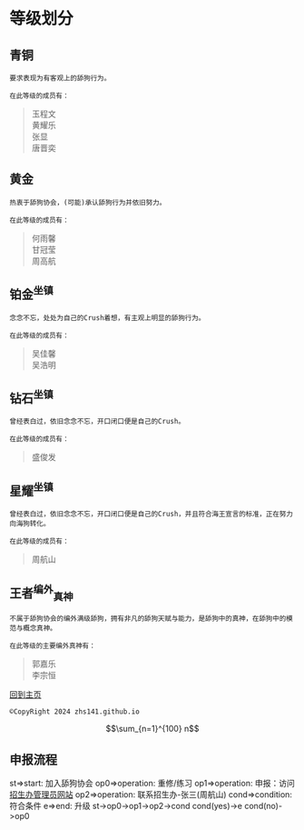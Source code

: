 # 等级划分
## 青铜  
```
要求表现为有客观上的舔狗行为。
```
<sub>在此等级的成员有：</sub>  
>玉程文  
>黄耀乐  
>张显  
>唐晋奕  


## 黄金  
```
热衷于舔狗协会，(可能)承认舔狗行为并依旧努力。  
```
<sub>在此等级的成员有：</sub>  
>何雨馨  
>甘冠莹  
>周高航  


## 铂金<sup>坐镇</sup>  
```
念念不忘，处处为自己的Crush着想，有主观上明显的舔狗行为。  
```
<sub>在此等级的成员有：</sub>  
>吴佳馨  
>吴浩明  


## 钻石<sup>坐镇</sup>  
```
曾经表白过，依旧念念不忘，开口闭口便是自己的Crush。  
```
<sub>在此等级的成员有：</sub>  
>盛俊发  


## 星耀<sup>坐镇</sup>  
```
曾经表白过，依旧念念不忘，开口闭口便是自己的Crush，并且符合海王宣言的标准，正在努力向海狗转化。  
```
<sub>在此等级的成员有：</sub>  
>周航山  


## 王者<sup>编外</sup><sub>真神</sub>  
```
不属于舔狗协会的编外满级舔狗，拥有非凡的舔狗天赋与能力，是舔狗中的真神，在舔狗中的模范与概念真神。  
```
<sub>在此等级的主要编外真神有：</sub>  
>郭嘉乐  
>李宗恒  


[回到主页](https://zhs141.github.io/dsla)
```
©CopyRight 2024 zhs141.github.io
```


$$\sum_{n=1}^{100} n$$  
## 申报流程  
st=>start: 加入舔狗协会
op0=>operation: 重修/练习
op1=>operation: 申报：访问[招生办管理员网站](https://zhs141.github.io)
op2=>operation: 联系招生办-张三(周航山)
cond=>condition: 符合条件
e=>end: 升级
st->op0->op1->op2->cond
cond(yes)->e
cond(no)->op0 